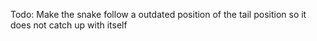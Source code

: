 

Todo: 
Make the snake follow a outdated position of the tail position so it does
not catch up with itself
